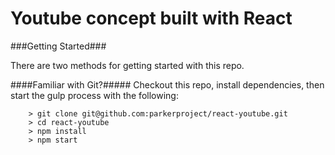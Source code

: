 # Youtube concept built with React


###Getting Started###

There are two methods for getting started with this repo.

####Familiar with Git?#####
Checkout this repo, install dependencies, then start the gulp process with the following:

```
	> git clone git@github.com:parkerproject/react-youtube.git
	> cd react-youtube
	> npm install
	> npm start
```
